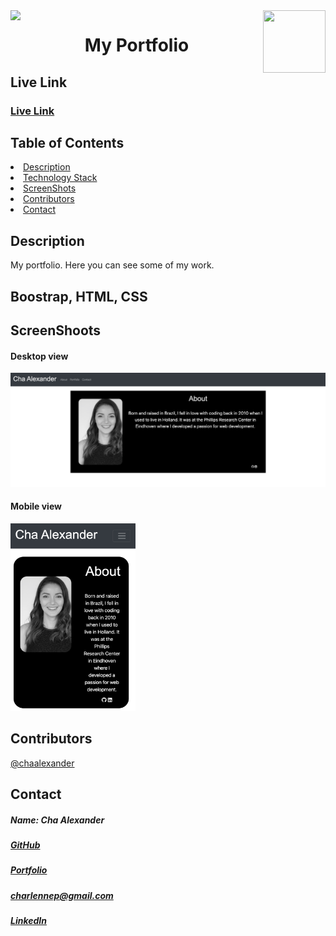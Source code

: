 
<img align="left" src= "https://img.shields.io/badge/License-MIT-green">
<img align="right" width="100" height="100" src="https://avatars1.githubusercontent.com/u/59755481?v=4">
<h1 align= "center"> My Portfolio</h1>
<h2>Live Link</h2>
<h3><a href= "https://chaalexander.github.io/">Live Link</a></h3>   
<h2> Table of Contents </h2>
<li><a href="#description">Description</a></li>  
<li><a href="#tech">Technology Stack</a></li> 
<li><a href="#screen">ScreenShots</a></li> 
<li><a href="#contributors">Contributors</a></li>   
<li><a href="#contact">Contact</a></li> 
<h2 id="description"> Description </h2>
<p>My portfolio. Here you can see some of my work.</p>   
<h2 id="tech"> Boostrap, HTML, CSS</h2>          
<h2 id="screen"> ScreenShoots </h2>
<h4>Desktop view</h4>
<img src= "assets/images/screen-shoots/desktop-version.png">
<h4>Mobile view</h4>
<img width="200" height="300" src= "assets/images/screen-shoots/mobile-view.png">
<h2 id="contributors"> Contributors </h2>
<p><a href= "https://github.com/chaalexander">@chaalexander</a></p> 
<h2 id="contact"> Contact </h2>         
<h5> Name: Cha Alexander </h5>       
<h5><a href= "https://github.com/chaalexander">GitHub</a></h5>  
<h5><a href= "https://chaalexander.github.io/">Portfolio</a></h5>  
<h5><a href= "mailto:charlennep@gmail.com">charlennep@gmail.com</a></h5>       
<h5><a href= "https://www.linkedin.com/in/cha-alexander">LinkedIn</a></h5>    
